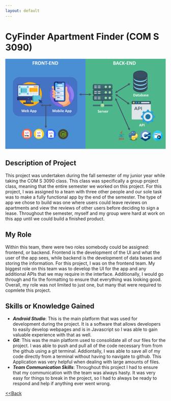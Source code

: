 ```yaml
---
layout: default
---
```


# CyFinder Apartment Finder (COM S 3090)

![Front/Backend Image](/images/frontend-backend.png)

## Description of Project
This project was undertaken during the fall semester of my junior year while taking the COM S 3090 class. This class was specifically a group project class, meaning that the entire semester we worked on this project. For this project, I was assigned to a team with three other people and our sole task was to make a fully functional app by the end of the semester. The type of app we chose to build was one where users could leave reviews on apartments and view the reviews of other users before deciding to sign a lease. Throughout the semester, myself and my group were hard at work on this app until we could build a finished product.

## My Role
Within this team, there were two roles somebody could be assigned: frontend, or backend. Frontend is the development of the UI and what the user of the app sees, while backend is the development of data bases and storing the information. For this project, I was on the frontend team. My biggest role on this team was to develop the UI for the app and any additional APIs that we may require in the interface. Additionally, I would go through and fix the formatting to ensure that everything was looking good. Overall, my role was not limited to just one, but many that were required to copmlete this project.

## Skills or Knowledge Gained
 - ***Android Studio***: This is the main platform that was used for development during the project. It is a software that allows developers to easily develop webpages and is in Javascript so I was able to gain valuable experience with that as well.
 - ***Git***: This was the main platform used to consolidate all of our files for the project. I was able to push and pull all of the code necessary from from the github using a git terminal. Addiontally, I was able to save all of my code directly from a terminal without having to navigate to github. This Application was very helpful when dealing with large amounts of files.
 - ***Team Communication Skills***: Throughout this project I had to ensure that my communication with the team was always hasty. It was very easy for things to break in the project, so I had to always be ready to respond and help if anything ever went wrong. 

[<<Back](./)